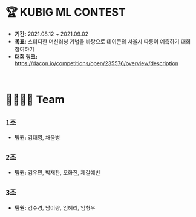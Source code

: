 # 🏆 KUBIG ML CONTEST
- **기간:** 2021.08.12 ~ 2021.09.02
- **목표:** 스터디한 머신러닝 기법을 바탕으로 데이콘의 서울시 따릉이 예측하기 대회 참여하기
- **대회 링크:** https://dacon.io/competitions/open/235576/overview/description
<br>

# 👨‍👩‍👧‍👦 Team

## `1조`   
- **팀원:** 김태영, 채윤병

## `2조`   
- **팀원:** 김유민, 박재찬, 오화진, 제갈예빈

## `3조`  
- **팀원:** 김수경, 남이량, 임혜리, 임형우


